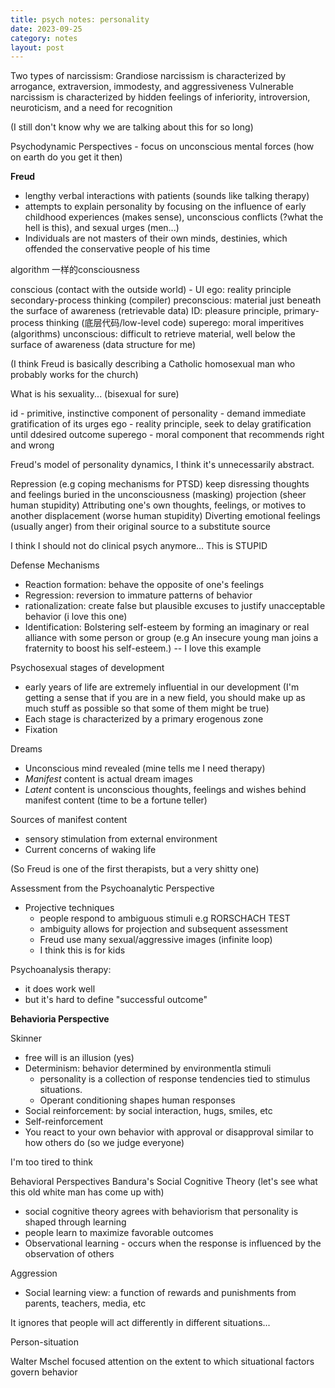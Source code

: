 ```yaml
---
title: psych notes: personality
date: 2023-09-25
category: notes
layout: post
---
```


Two types of narcissism:
Grandiose narcissism is characterized by arrogance, extraversion, immodesty, and aggressiveness
Vulnerable narcissism is characterized by hidden feelings of inferiority, introversion, neuroticism, and a need for recognition

(I still don't know why we are talking about this for so long)

Psychodynamic Perspectives - focus on unconscious mental forces (how on earth do you get it then)

**Freud**

- lengthy verbal interactions with patients (sounds like talking therapy)
- attempts to explain personality by focusing on the influence of early childhood experiences (makes sense), unconscious conflicts (?what the hell is this), and sexual urges (men...)
- Individuals are not masters of their own minds, destinies, which offended the conservative people of his time

algorithm 一样的consciousness

conscious (contact with the outside world) - UI
ego: reality principle secondary-process thinking (compiler)
preconscious: material just beneath the surface of awareness (retrievable data)
ID: pleasure principle, primary-process thinking (底层代码/low-level code)
superego: moral imperitives (algorithms) 
unconscious: difficult to retrieve material, well below the surface of awareness (data structure for me)

(I think Freud is basically describing a Catholic homosexual man who probably works for the church)

What is his sexuality... (bisexual for sure)

id - primitive, instinctive component of personality - demand immediate gratification of its urges
ego - reality principle, seek to delay gratification until ddesired outcome
superego - moral component that recommends right and wrong 

Freud's model of personality dynamics, 
I think it's unnecessarily abstract. 

Repression (e.g coping mechanisms for PTSD) keep disressing thoughts and feelings buried in the unconsciousness (masking)
projection (sheer human stupidity) Attributing one's own thoughts, feelings, or motives to another
displacement (worse human stupidity) Diverting emotional feelings (usually anger) from their original source to a substitute source 

I think I should not do clinical psych anymore... This is STUPID

Defense Mechanisms
- Reaction formation: behave the opposite of one's feelings 
- Regression: reversion to immature patterns of behavior
- rationalization: create false but plausible excuses to justify unacceptable behavior (i love this one)
- Identification: Bolstering self-esteem by forming an imaginary or real alliance with some person or group (e.g An insecure young man joins a fraternity to boost his self-esteem.) -- I love this example

Psychosexual stages of development
- early years of life are extremely influential in our development (I'm getting a sense that if you are in a new field, you should make up as much stuff as possible so that some of them might be true)
- Each stage is characterized by a primary erogenous zone 
- Fixation 


Dreams
- Unconscious mind revealed (mine tells me I need therapy)
- *Manifest* content is actual dream images 
- *Latent* content is unconscious thoughts, feelings and wishes behind manifest content (time to be a fortune teller)

Sources of manifest content 
- sensory stimulation from external environment
- Current concerns of waking life 

(So Freud is one of the first therapists, but a very shitty one)

Assessment from the Psychoanalytic Perspective
- Projective techniques
  - people respond to ambiguous stimuli e.g RORSCHACH TEST
  - ambiguity allows for projection and subsequent assessment 
  - Freud use many sexual/aggressive images (infinite loop)
  - I think this is for kids 

Psychoanalysis therapy:
- it does work well
- but it's hard to define "successful outcome" 

**Behavioria Perspective** 

Skinner
- free will is an illusion (yes)
- Determinism: behavior determined by environmentla stimuli
  - personality is a collection of response tendencies tied to stimulus situations.
  - Operant conditioning shapes human responses
- Social reinforcement: by social interaction, hugs, smiles, etc
- Self-reinforcement 
- You react to your own behavior with approval or disapproval similar to how others do (so we judge everyone)

I'm too tired to think

Behavioral Perspectives
Bandura's Social Cognitive Theory (let's see what this old white man has come up with)

- social cognitive theory agrees with behaviorism that personality is shaped through learning
- people learn to maximize favorable outcomes
- Observational learning - occurs when the response is influenced by the observation of others 

Aggression
- Social learning view: a function of rewards and punishments from parents, teachers, media, etc

It ignores that people will act differently in different situations...

Person-situation 

Walter Mschel focused attention on the extent to which situational factors govern behavior
